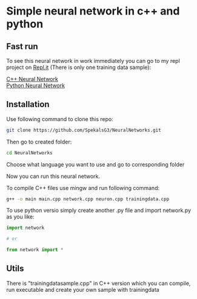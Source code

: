 # Simple neural network in c++ and python
## Fast run

To see this neural network in work immediately you can go to my repl project on [Repl.it](https://repl.it/) (There is only one training data sample):

[C++ Neural Network](https://repl.it/@SpekalsG3Play/Neural-Network-C)  
[Python Neural Network](https://repl.it/@SpekalsG3Play/Neural-Network-Python)

## Installation

Use following command to clone this repo:

```bash
git clone https://github.com/SpekalsG3/NeuralNetworks.git
```

Then go to created folder:

```bash
cd NeuralNetworks
```

Choose what language you want to use and go to corresponding folder

Now you can run this neural network.


To compile C++ files use mingw and run following command:

```bash
g++ -o main main.cpp network.cpp neuron.cpp trainingdata.cpp
```

To use python versio simply create another .py file and import network.py as you like:

```python
import network

# or

from network import *
```

## Utils

There is "trainingdatasample.cpp" in C++ version which you can compile, run executable and create your own sample with trainingdata